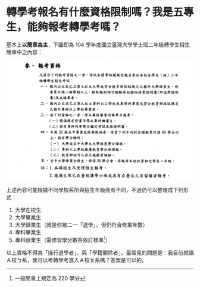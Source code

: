 # 轉學考報名有什麼資格限制嗎？我是五專生，能夠報考轉學考嗎？

基本上**以簡章為主**，下圖即為 104 學年度國立臺灣大學學士班二年級轉學生招生簡章中之內容：

![](Fig01.png)

上述內容可能根據不同學校系所與招生年級而有不同，不過仍可以整理成下列形式：

1. 大學在校生
2. 大學畢業生
3. 大學肄業生（就是你被二一「退學」，但仍符合修業年數）
4. 專科畢業生
5. 專科肄業生（需修習學分數答依訂標準[^1]）

以上資格不得為「操行退學者」，與「學籍開除者」。最常見的問題是：我目前就讀Ａ校ㄅ系，我可以考轉學考進入Ａ校ㄆ系嗎？答案是可以的。

[^1]: 一般簡章上規定為 220 學分